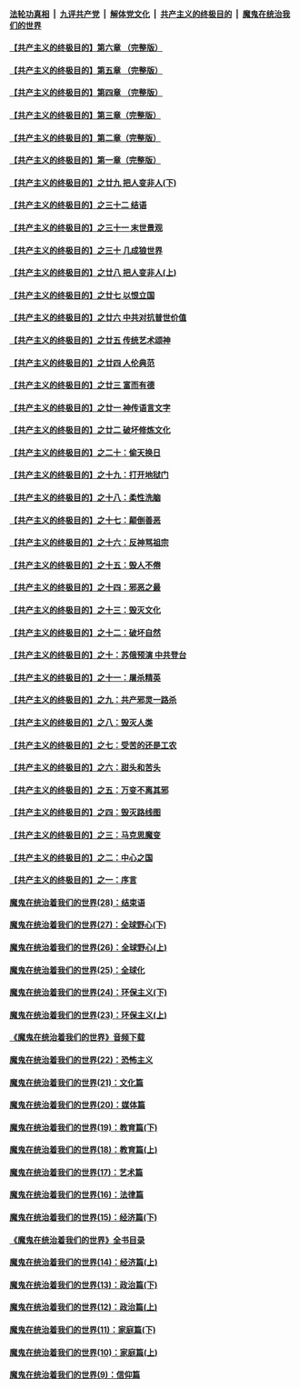 ####  [法轮功真相](../../../../basic/blob/master/README.md?t=04010701) &nbsp;|&nbsp; [九评共产党](../../../../9ping.md/blob/master/README.md?t=04010701) &nbsp;|&nbsp; [解体党文化](../../../../jtdwh.md/blob/master/README.md?t=04010701)  &nbsp;|&nbsp; [共产主义的终极目的](../../../../gczydzjmd.md/blob/master/README.md?t=04010701) &nbsp;|&nbsp; [魔鬼在统治我们的世界](../../../../mgztzwmdsj.md/blob/master/README.md?t=04010701) 

#### [【共产主义的终极目的】第六章 （完整版）](../pages/nsc422/n11428913.md?t=04010701) 

#### [【共产主义的终极目的】第五章 （完整版）](../pages/nsc422/n11428912.md?t=04010701) 

#### [【共产主义的终极目的】第四章 （完整版）](../pages/nsc422/n11428907.md?t=04010701) 

#### [【共产主义的终极目的】第三章（完整版）](../pages/nsc422/n11428848.md?t=04010701) 

#### [【共产主义的终极目的】第二章（完整版）](../pages/nsc422/n11428831.md?t=04010701) 

#### [【共产主义的终极目的】第一章（完整版）](../pages/nsc422/n11417651.md?t=04010701) 

#### [【共产主义的终极目的】之廿九 把人变非人(下)](../pages/nsc422/n11344140.md?t=04010701) 

#### [【共产主义的终极目的】之三十二 结语](../pages/nsc422/n11360535.md?t=04010701) 

#### [【共产主义的终极目的】之三十一 末世景观](../pages/nsc422/n11351129.md?t=04010701) 

#### [【共产主义的终极目的】之三十 几成狼世界](../pages/nsc422/n11348280.md?t=04010701) 

#### [【共产主义的终极目的】之廿八 把人变非人(上)](../pages/nsc422/n11340492.md?t=04010701) 

#### [【共产主义的终极目的】之廿七 以恨立国](../pages/nsc422/n11336944.md?t=04010701) 

#### [【共产主义的终极目的】之廿六 中共对抗普世价值](../pages/nsc422/n11324785.md?t=04010701) 

#### [【共产主义的终极目的】之廿五 传统艺术颂神](../pages/nsc422/n11296396.md?t=04010701) 

#### [【共产主义的终极目的】之廿四 人伦典范](../pages/nsc422/n11296397.md?t=04010701) 

#### [【共产主义的终极目的】之廿三 富而有德](../pages/nsc422/n11283598.md?t=04010701) 

#### [【共产主义的终极目的】之廿一 神传语言文字](../pages/nsc422/n11263265.md?t=04010701) 

#### [【共产主义的终极目的】之廿二 破坏修炼文化](../pages/nsc422/n11245728.md?t=04010701) 

#### [【共产主义的终极目的】之二十：偷天换日](../pages/nsc422/n11238846.md?t=04010701) 

#### [【共产主义的终极目的】之十九：打开地狱门](../pages/nsc422/n11206376.md?t=04010701) 

#### [【共产主义的终极目的】之十八：柔性洗脑](../pages/nsc422/n11199994.md?t=04010701) 

#### [【共产主义的终极目的】之十七：颠倒善恶](../pages/nsc422/n11179782.md?t=04010701) 

#### [【共产主义的终极目的】之十六：反神骂祖宗](../pages/nsc422/n11166798.md?t=04010701) 

#### [【共产主义的终极目的】之十五：毁人不倦](../pages/nsc422/n11166792.md?t=04010701) 

#### [【共产主义的终极目的】之十四：邪恶之最](../pages/nsc422/n11150249.md?t=04010701) 

#### [【共产主义的终极目的】之十三：毁灭文化](../pages/nsc422/n11135227.md?t=04010701) 

#### [【共产主义的终极目的】之十二：破坏自然](../pages/nsc422/n11135214.md?t=04010701) 

#### [【共产主义的终极目的】之十：苏俄预演 中共登台](../pages/nsc422/n11118424.md?t=04010701) 

#### [【共产主义的终极目的】之十一：屠杀精英](../pages/nsc422/n11118442.md?t=04010701) 

#### [【共产主义的终极目的】之九：共产邪灵一路杀](../pages/nsc422/n11114139.md?t=04010701) 

#### [【共产主义的终极目的】之八：毁灭人类](../pages/nsc422/n11108503.md?t=04010701) 

#### [【共产主义的终极目的】之七：受苦的还是工农](../pages/nsc422/n11101809.md?t=04010701) 

#### [【共产主义的终极目的】之六：甜头和苦头](../pages/nsc422/n11096971.md?t=04010701) 

#### [【共产主义的终极目的】之五：万变不离其邪](../pages/nsc422/n11091285.md?t=04010701) 

#### [【共产主义的终极目的】之四：毁灭路线图](../pages/nsc422/n11086284.md?t=04010701) 

#### [【共产主义的终极目的】之三：马克思魔变](../pages/nsc422/n11061941.md?t=04010701) 

#### [【共产主义的终极目的】之二：中心之国](../pages/nsc422/n11047728.md?t=04010701) 

#### [【共产主义的终极目的】之一：序言](../pages/nsc422/n11086077.md?t=04010701) 

#### [魔鬼在统治着我们的世界(28)：结束语](../pages/nsc422/n10936246.md?t=04010701) 

#### [魔鬼在统治着我们的世界(27)：全球野心(下)](../pages/nsc422/n10928319.md?t=04010701) 

#### [魔鬼在统治着我们的世界(26)：全球野心(上)](../pages/nsc422/n10900318.md?t=04010701) 

#### [魔鬼在统治着我们的世界(25)：全球化](../pages/nsc422/n10788205.md?t=04010701) 

#### [魔鬼在统治着我们的世界(24)：环保主义(下)](../pages/nsc422/n10695307.md?t=04010701) 

#### [魔鬼在统治着我们的世界(23)：环保主义(上)](../pages/nsc422/n10688613.md?t=04010701) 

#### [《魔鬼在统治着我们的世界》音频下载](../pages/nsc422/n10635553.md?t=04010701) 

#### [魔鬼在统治着我们的世界(22)：恐怖主义](../pages/nsc422/n10614727.md?t=04010701) 

#### [魔鬼在统治着我们的世界(21)：文化篇](../pages/nsc422/n10597706.md?t=04010701) 

#### [魔鬼在统治着我们的世界(20)：媒体篇](../pages/nsc422/n10586579.md?t=04010701) 

#### [魔鬼在统治着我们的世界(19)：教育篇(下)](../pages/nsc422/n10564808.md?t=04010701) 

#### [魔鬼在统治着我们的世界(18)：教育篇(上)](../pages/nsc422/n10526970.md?t=04010701) 

#### [魔鬼在统治着我们的世界(17)：艺术篇](../pages/nsc422/n10499093.md?t=04010701) 

#### [魔鬼在统治着我们的世界(16)：法律篇](../pages/nsc422/n10485969.md?t=04010701) 

#### [魔鬼在统治着我们的世界(15)：经济篇(下)](../pages/nsc422/n10469975.md?t=04010701) 

#### [《魔鬼在统治着我们的世界》全书目录](../pages/nsc422/n10464261.md?t=04010701) 

#### [魔鬼在统治着我们的世界(14)：经济篇(上)](../pages/nsc422/n10457370.md?t=04010701) 

#### [魔鬼在统治着我们的世界(13)：政治篇(下)](../pages/nsc422/n10448270.md?t=04010701) 

#### [魔鬼在统治着我们的世界(12)：政治篇(上)](../pages/nsc422/n10444576.md?t=04010701) 

#### [魔鬼在统治着我们的世界(11)：家庭篇(下)](../pages/nsc422/n10440961.md?t=04010701) 

#### [魔鬼在统治着我们的世界(10)：家庭篇(上)](../pages/nsc422/n10435448.md?t=04010701) 

#### [魔鬼在统治着我们的世界(9)：信仰篇](../pages/nsc422/n10432159.md?t=04010701) 

